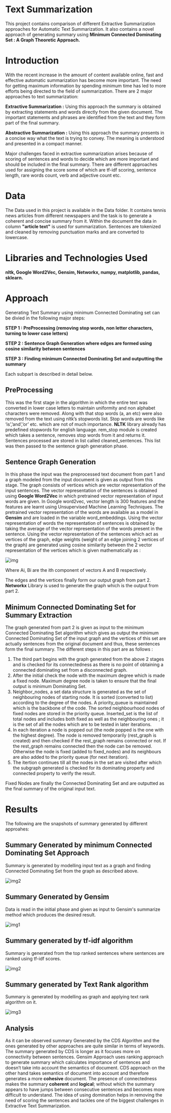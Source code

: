# Text Summarization 


This project contains comparison of different Extractive Summarization approaches for Automatic Text Summarization. It also contains a novel approach of generating summary using **Minimum Connected Dominating Set : A Graph Theoretic Approach.**

# Introduction
With the recent increase in the amount of content available online, fast and effective automatic summarization has become more important. The need for getting maximum information by spending minimum time has led to more efforts being directed to the field of summarization. There are 2 major approaches to text summarization:

**Extractive Summarization :** Using this approach the summary is obtained by extracting statements and words directly from the given document. The important statements and phrases are identified from the text and they form part of the final summary.

**Abstractive Summarization :** Using this approach the summary presents in a concise way what the text is trying to convey. The meaning is understood and presented in a compact manner. 

Major challenges faced in extractive summarization arises because of scoring of sentences and words to decide which are more important and should be included in the final summary. There are different approaches used for assigning the score some of which are tf-idf scoring, sentence length, rare words count, verb and adjective count etc. 

# Data
The Data used in this project is available in the Data folder. It contains tennis news articles from different newspapers and the task is to generate a coherent and concise summary from it. Within the document the data in column **"article text"** is used for summarization. Sentences are tokenized and cleaned by removing punctuation marks and are converted to lowercase.

# Libraries and Technologies Used

**nltk, Google Word2Vec, Gensim, Networkx, numpy, matplotlib, pandas, sklearn.**


# Approach 
Generating Text Summary using minimum Connected Dominating set can be divied in the following major steps:

**STEP 1 : PreProcessing (removing stop words, non letter characters, turning to lower case letters)**

**STEP 2 : Sentence Graph Generation where edges are formed using cosine similarity between sentences**

**STEP 3 : Finding minimum Connected Dominating Set and outputting the summary**

Each subpart is described in detail below.

## PreProcessing
This was the first stage in the algorithm in which the entire text was converted in lower case letters to maintain uniformity and non alphabet characters were removed. Along with that stop words (a, an etc) were also removed from the text using nltk’s stopwords list. Stop words are words like ‘is’,’and’,’or’ etc. which are not of much importance. **NLTK** library already has predefined stopwords for english language. rem_stop module is created which takes a sentence, removes stop words from it and returns it. Sentences processed are stored in list called cleaned_sentences. This list was then passed to the sentence graph generation phase. 


## Sentence Graph Generation
In this phase the input was the preprocessed text document from part 1 and a graph modeled from the input document is given as output from this stage. The graph consists of vertices which are vector representation of the input sentences. The vector representation of the sentences is obtained using **Google Word2Vec** in which pretrained vector representation of input words are given. In Google word2vec, vector length is 300 features and the features are learnt using Unsupervised Machine Learning Techniques. The pretrained vector representation of the words are available as a model in **Gensim** and are loaded in the variable word_embeddings. Using the vector representation of words the representation of sentences is obtained by taking the average of the vector representation of the words present in the sentence.
Using the vector representation of the sentences which act as vertices of the graph, edge weights (weight of an edge joining 2 vertices of the graph) are generated using cosine similarity between the 2 vector representation of the vertices which is given mathematically as :

![img](Images/img0.png)

Where Ai, Bi are the ith component of vectors A and B respectively.

The edges and the vertices finally form our output graph from part 2. **Networkx** Library is used to generate the graph which is the output from part 2.

## Minimum Connected Dominating Set for Summary Extraction
The graph generated from part 2 is given as input to the minimum Connected Dominating Set algorithm which gives as output the minimum Connected Dominating Set of the input graph and the vertices of this set are actually sentences from the original document and thus, these sentences form the final summary. The different steps in this part are as follows :
1. The third part begins with the graph generated from the above 2 stages and is checked for its connectedness as there is no point of obtaining a connected dominating set from a disconnected graph. 
2. After the initial check the node with the maximum degree which is made a fixed node. Maximum degree node is taken to ensure that the final output is minimum Dominating Set.
3. Neighbor_nodes, a set data structure is generated as the set of neighbouring nodes of starting node. It is sorted (converted to list) according to the degree of the nodes. A priority_queue is maintained which is the backbone of the code.  The sorted neighbourhood nodes of fixed nodes are stored in the priority queue. Inserted_set is the list of total nodes and includes both fixed as well as the neighbouring ones ; it is the set of all the nodes which are to be tested in later iterations.
4. In each iteration a node is popped out (the node popped is the one with the highest degree). The node is removed temporarily (rest_graph is created) and then checked if the rest_graph remains connected or not. If the rest_graph remains connected then the node can be removed. Otherwise the node is fixed (added to fixed_nodes) and its neighbours are also added to the priority queue (for next iteration).
5. The itertion continues till all the nodes in the set are visited after which the subgraph generated is checked for its dominating property and connected property to verify the result. 

Fixed Nodes are finally the Connected Dominating Set and are outputted as the final summary of the original input text.

# Results

The following are the snapshots of summary generated by different approahes:

## Summary Generated by minimum Connected Dominating Set Approach
Summary is generated by modelling input text as a graph and finding Connected Dominating Set from the graph as described above. 

![img2](Images/summ_CDS.png)

## Summary Generated by Gensim 
Data is read in the initial phase and given as input to Gensim's summarize method which produces the desired result.

![img1](Images/summ_gensim.png)

## Summary generated by tf-idf algorithm
Summary is generated from the top ranked sentences where sentences are ranked using tf-idf scores.

![img2](Images/summ_tf-idf.png)

## Summary generated by Text Rank algorithm
Summary is generated by modelling as graph and applying text rank algorithm on it.

![img3](Images/summ_pagerank.png)

## Analysis

As it can be observed summary Generated by the CDS Algorithm and the ones generated by other approaches are quite similar in terms of keywords. The summary generated by CDS is longer as it focuses more on connectivity between sentences. Gensim Approach uses ranking approach to generate summary which calculates importance of sentences and doesn’t take into account the semantics of document. CDS approach on the other hand takes semantics of document into account and therefore generates a more **cohesive** document. The presence of connectedness makes the summary **coherent** and **logical**; without which the summary appears to have jumps between consecutive sentences and becomes more difficult to understand. The idea of using domination helps in removing the need of scoring the sentences and tackles one of the biggest challenges in Extractive Text Summarization.







